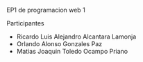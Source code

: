 EP1 de programacion web 1

Participantes

* Ricardo Luis Alejandro Alcantara Lamonja
* Orlando Alonso Gonzales Paz
* Matias Joaquin Toledo Ocampo Priano
